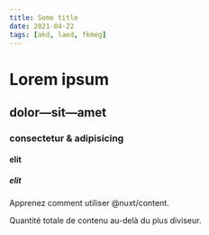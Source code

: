 ```yaml
---
title: Some title
date: 2021-04-22
tags: [akd, laed, fkmeg]
---
```


# Lorem ipsum
## dolor—sit—amet
### consectetur & adipisicing
#### elit
##### elit

Apprenez comment utiliser @nuxt/content.
<!--more-->
Quantité totale de contenu au-delà du plus diviseur.